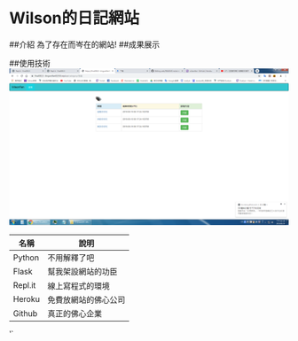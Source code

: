 # Wilson的日記網站
##介紹
為了存在而岑在的網站!
##成果展示

##使用技術
![](https://github.com/wilson11026/web/blob/master/demo.png?raw=true)


名稱    |    說明
--------|----------
Python  | 不用解釋了吧
Flask   | 幫我架設網站的功臣
Repl.it | 線上寫程式的環境
Heroku  | 免費放網站的佛心公司
Github  | 真正的佛心企業

‵`
      
